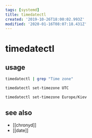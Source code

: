 ```yaml
---
tags: [systemd]
title: timedatectl
created: '2019-10-26T18:00:02.993Z'
modified: '2020-01-16T08:07:18.431Z'
---
```


# timedatectl

## usage
```sh
timedatectl | grep "Time zone"

timedatectl set-timezone UTC

timedatectl set-timezone Europe/Kiev
```

## see also
- [[chronyd]]
- [[date]]
